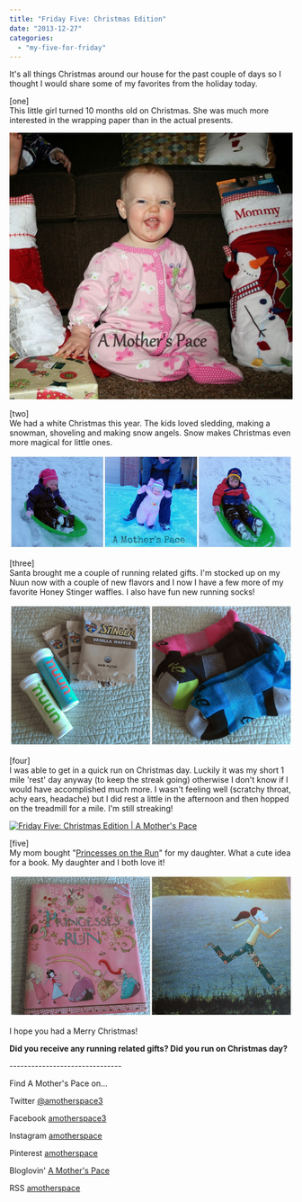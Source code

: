 ```yaml
---
title: "Friday Five: Christmas Edition"
date: "2013-12-27"
categories: 
  - "my-five-for-friday"
---
```


It's all things Christmas around our house for the past couple of days so I thought I would share some of my favorites from the holiday today.   
  
\[one\]  
This little girl turned 10 months old on Christmas. She was much more interested in the wrapping paper than in the actual presents.   
  

[![Friday Five: Christmas Edition | A Mother's Pace](images/IMG_9133.JPG "Friday Five: Christmas Edition | A Mother's Pace")](http://3.bp.blogspot.com/-fDCddV9Gu1E/UryNgr8_HBI/AAAAAAAAVkA/KcSJaorej3w/s1600/IMG_9133.JPG)

  
\[two\]  
We had a white Christmas this year. The kids loved sledding, making a snowman, shoveling and making snow angels. Snow makes Christmas even more magical for little ones.  
  

[![Friday Five: Christmas Edition | A Mother's Pace](images/Snow.jpg "Friday Five: Christmas Edition | A Mother's Pace")](http://amotherspace.net/wp-content/uploads/2013/12/Snow1.jpg)

  
\[three\]  
Santa brought me a couple of running related gifts. I'm stocked up on my Nuun now with a couple of new flavors and I now I have a few more of my favorite Honey Stinger waffles. I also have fun new running socks!   
  

[![Friday Five: Christmas Edition | A Mother's Pace](images/runninggifts.jpg "Friday Five: Christmas Edition | A Mother's Pace")](http://amotherspace.net/wp-content/uploads/2013/12/runninggifts1.jpg)

  
\[four\]  
I was able to get in a quick run on Christmas day. Luckily it was my short 1 mile 'rest' day anyway (to keep the streak going) otherwise I don't know if I would have accomplished much more. I wasn't feeling well (scratchy throat, achy ears, headache) but I did rest a little in the afternoon and then hopped on the treadmill for a mile. I'm still streaking!   
  

[![Friday Five: Christmas Edition | A Mother's Pace](images/%23RWRunStreak+Day+28+1+late+afternoon+Christmas+mile.+Merry+Christmas+everyone+_%23sweatpink+%23Christmas+%23motherrunner+%23nikeplus.jpg "Friday Five: Christmas Edition | A Mother's Pace")](http://amotherspace.net/wp-content/uploads/2013/12/%23RWRunStreak+Day+28+1+late+afternoon+Christmas+mile.+Merry+Christmas+everyone+_%23sweatpink+%23Christmas+%23motherrunner+%23nikeplus1.jpg)

  
\[five\]  
My mom bought "[Princesses on the Run](http://amzn.to/1dbbnMj)" for my daughter. What a cute idea for a book. My daughter and I both love it!  
  

[![Friday Five: Christmas Edition | A Mother's Pace](images/PrincessOTR.jpg "Friday Five: Christmas Edition | A Mother's Pace")](http://amotherspace.net/wp-content/uploads/2013/12/PrincessOTR1.jpg)

  
  
I hope you had a Merry Christmas!   
  

**Did you receive any running related gifts? Did you run on Christmas day?**

  
  
  

\-------------------------------

  

Find A Mother's Pace on...  
  
Twitter [@amotherspace3](https://twitter.com/amotherspace3)  
  
Facebook [amotherspace3](http://facebook.com/amotherspace3)  
  
Instagram [amotherspace](http://instagram.com/amotherspace)  
  
Pinterest [amotherspace](http://pinterest.com/amotherspace/)  
  
Bloglovin' [A Mother's Pace](http://www.bloglovin.com/en/blog/6680087)  
  
RSS [amotherspace](http://feeds.feedburner.com/amotherspace)
